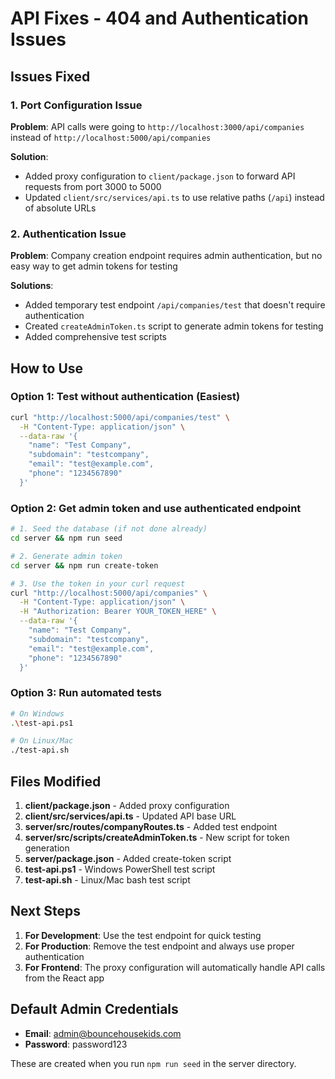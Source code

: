 # API Fixes - 404 and Authentication Issues

## Issues Fixed

### 1. Port Configuration Issue

**Problem**: API calls were going to `http://localhost:3000/api/companies` instead of `http://localhost:5000/api/companies`

**Solution**:

- Added proxy configuration to `client/package.json` to forward API requests from port 3000 to 5000
- Updated `client/src/services/api.ts` to use relative paths (`/api`) instead of absolute URLs

### 2. Authentication Issue

**Problem**: Company creation endpoint requires admin authentication, but no easy way to get admin tokens for testing

**Solutions**:

- Added temporary test endpoint `/api/companies/test` that doesn't require authentication
- Created `createAdminToken.ts` script to generate admin tokens for testing
- Added comprehensive test scripts

## How to Use

### Option 1: Test without authentication (Easiest)

```bash
curl "http://localhost:5000/api/companies/test" \
  -H "Content-Type: application/json" \
  --data-raw '{
    "name": "Test Company",
    "subdomain": "testcompany",
    "email": "test@example.com",
    "phone": "1234567890"
  }'
```

### Option 2: Get admin token and use authenticated endpoint

```bash
# 1. Seed the database (if not done already)
cd server && npm run seed

# 2. Generate admin token
cd server && npm run create-token

# 3. Use the token in your curl request
curl "http://localhost:5000/api/companies" \
  -H "Content-Type: application/json" \
  -H "Authorization: Bearer YOUR_TOKEN_HERE" \
  --data-raw '{
    "name": "Test Company",
    "subdomain": "testcompany",
    "email": "test@example.com",
    "phone": "1234567890"
  }'
```

### Option 3: Run automated tests

```bash
# On Windows
.\test-api.ps1

# On Linux/Mac
./test-api.sh
```

## Files Modified

1. **client/package.json** - Added proxy configuration
2. **client/src/services/api.ts** - Updated API base URL
3. **server/src/routes/companyRoutes.ts** - Added test endpoint
4. **server/src/scripts/createAdminToken.ts** - New script for token generation
5. **server/package.json** - Added create-token script
6. **test-api.ps1** - Windows PowerShell test script
7. **test-api.sh** - Linux/Mac bash test script

## Next Steps

1. **For Development**: Use the test endpoint for quick testing
2. **For Production**: Remove the test endpoint and always use proper authentication
3. **For Frontend**: The proxy configuration will automatically handle API calls from the React app

## Default Admin Credentials

- **Email**: admin@bouncehousekids.com
- **Password**: password123

These are created when you run `npm run seed` in the server directory.
